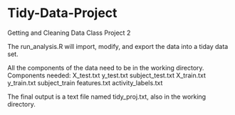 # Tidy-Data-Project
Getting and Cleaning Data Class Project 2

The run_analysis.R will import, modify, and export the data into a tiday data set.

All the components of the data need to be in the working directory. 
Components needed:
X_test.txt
y_test.txt
subject_test.txt
X_train.txt
y_train.txt
subject_train
features.txt
activity_labels.txt

The final output is a text file named tidy_proj.txt, also in the working directory.
